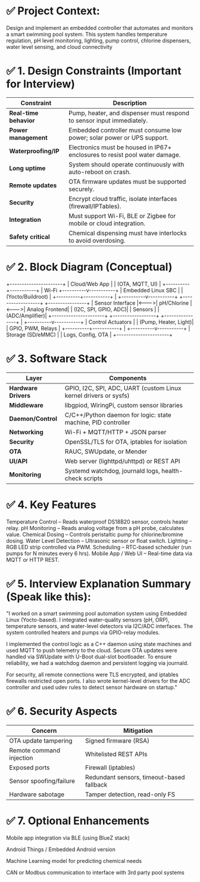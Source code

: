 ✅ Project Context:
============================================
Design and implement an embedded controller that automates and monitors a smart swimming pool system. This system handles temperature regulation, pH level monitoring, lighting, pump control, chlorine dispensers, water level sensing, and cloud connectivity

✅ 1. Design Constraints (Important for Interview)
======================================================
| Constraint             | Description                                                                 |
| ---------------------- | --------------------------------------------------------------------------- |
| **Real-time behavior** | Pump, heater, and dispenser must respond to sensor input immediately.       |
| **Power management**   | Embedded controller must consume low power; solar power or UPS support.     |
| **Waterproofing/IP**   | Electronics must be housed in IP67+ enclosures to resist pool water damage. |
| **Long uptime**        | System should operate continuously with auto-reboot on crash.               |
| **Remote updates**     | OTA firmware updates must be supported securely.                            |
| **Security**           | Encrypt cloud traffic, isolate interfaces (firewall/IPTables).              |
| **Integration**        | Must support Wi-Fi, BLE or Zigbee for mobile or cloud integration.          |
| **Safety critical**    | Chemical dispensing must have interlocks to avoid overdosing.               |

✅ 2. Block Diagram (Conceptual)
========================================================================================================
+----------------------+
|  Cloud/Web App       |
|  (OTA, MQTT, UI)     |
+----------+-----------+
           |
         Wi-Fi
+----------v-----------+
|   Embedded Linux SBC |
|  (Yocto/Buildroot)   |
+----------+-----------+
           |
+----------v-----------+     +------------------+     +----------------+
| Sensor Interface     |<--->|  pH/Chlorine     |<--->| Analog Frontend|
| (I2C, SPI, GPIO, ADC)|     |  Sensors         |     | (ADC/Amplifier)|
+----------------------+     +------------------+     +----------------+
           |
+----------v-----------+
| Control Actuators    |
| (Pump, Heater, Light)|
| GPIO, PWM, Relays    |
+----------+-----------+
           |
+----------v-----------+
| Storage (SD/eMMC)    |
| Logs, Config, OTA    |
+----------------------+


✅ 3. Software Stack
=================================================================================================================

| Layer                | Components                                                       |
| -------------------- | ---------------------------------------------------------------- |
| **Hardware Drivers** | GPIO, I2C, SPI, ADC, UART (custom Linux kernel drivers or sysfs) |
| **Middleware**       | libgpiod, WiringPi, custom sensor libraries                      |
| **Daemon/Control**   | C/C++/Python daemon for logic: state machine, PID controller     |
| **Networking**       | Wi-Fi + MQTT/HTTP + JSON parser                                  |
| **Security**         | OpenSSL/TLS for OTA, iptables for isolation                      |
| **OTA**              | RAUC, SWUpdate, or Mender                                        |
| **UI/API**           | Web server (lighttpd/uhttpd) or REST API                         |
| **Monitoring**       | Systemd watchdog, journald logs, health-check scripts            |


✅ 4. Key Features
===============================================================================================================
Temperature Control – Reads waterproof DS18B20 sensor, controls heater relay.
pH Monitoring – Reads analog voltage from a pH probe, calculates value.
Chemical Dosing – Controls peristaltic pump for chlorine/bromine dosing.
Water Level Detection – Ultrasonic sensor or float switch.
Lighting – RGB LED strip controlled via PWM.
Scheduling – RTC-based scheduler (run pumps for N minutes every 6 hrs).
Mobile App / Web UI – Real-time data via MQTT or HTTP REST.

✅ 5. Interview Explanation Summary (Speak like this):
===============================================================================================================
"I worked on a smart swimming pool automation system using Embedded Linux (Yocto-based). I integrated water-quality sensors (pH, ORP), temperature sensors, and water-level detectors via I2C/ADC interfaces. The system controlled heaters and pumps via GPIO-relay modules.

I implemented the control logic as a C++ daemon using state machines and used MQTT to push telemetry to the cloud. Secure OTA updates were handled via SWUpdate with U-Boot dual-slot bootloader. To ensure reliability, we had a watchdog daemon and persistent logging via journald.

For security, all remote connections were TLS encrypted, and iptables firewalls restricted open ports. I also wrote kernel-level drivers for the ADC controller and used udev rules to detect sensor hardware on startup."


✅ 6. Security Aspects
==============================================================================================================
| Concern                  | Mitigation                                |
| ------------------------ | ----------------------------------------- |
| OTA update tampering     | Signed firmware (RSA)                     |
| Remote command injection | Whitelisted REST APIs                     |
| Exposed ports            | Firewall (iptables)                       |
| Sensor spoofing/failure  | Redundant sensors, timeout-based fallback |
| Hardware sabotage        | Tamper detection, read-only FS            |


✅ 7. Optional Enhancements
=============================================================================================================

Mobile app integration via BLE (using BlueZ stack)

Android Things / Embedded Android version

Machine Learning model for predicting chemical needs

CAN or Modbus communication to interface with 3rd party pool systems



